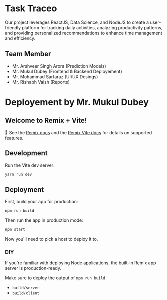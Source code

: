 # Task Traceo
Our project leverages ReactJS, Data Science, and NodeJS to create a user-friendly platform for tracking daily activities, analyzing productivity patterns, and providing personalized recommendations to enhance time management and efficiency.

## Team Member
- Mr. Arshveer Singh Arora (Prediction Models)
- Mr. Mukul Dubey (Frontend & Backend Deployement)
- Mr. Mohammad Sarfaraz (UI/UX Desings)
- Mr. Rishabh Vaish (Reports)

# Deployement by Mr. Mukul Dubey 
## Welcome to Remix + Vite!

📖 See the [Remix docs](https://remix.run/docs) and the [Remix Vite docs](https://remix.run/docs/en/main/guides/vite) for details on supported features.

## Development

Run the Vite dev server:

```shellscript
yarn run dev
```

## Deployment

First, build your app for production:

```sh
npm run build
```

Then run the app in production mode:

```sh
npm start
```

Now you'll need to pick a host to deploy it to.

### DIY

If you're familiar with deploying Node applications, the built-in Remix app server is production-ready.

Make sure to deploy the output of `npm run build`

- `build/server`
- `build/client`

